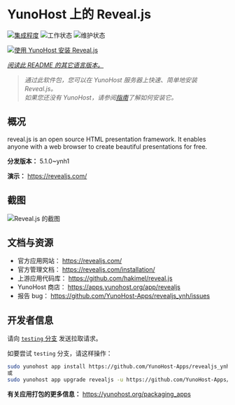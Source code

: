 <!--
注意：此 README 由 <https://github.com/YunoHost/apps/tree/master/tools/readme_generator> 自动生成
请勿手动编辑。
-->

# YunoHost 上的 Reveal.js

[![集成程度](https://apps.yunohost.org/badge/integration/revealjs)](https://ci-apps.yunohost.org/ci/apps/revealjs/)
![工作状态](https://apps.yunohost.org/badge/state/revealjs)
![维护状态](https://apps.yunohost.org/badge/maintained/revealjs)

[![使用 YunoHost 安装 Reveal.js](https://install-app.yunohost.org/install-with-yunohost.svg)](https://install-app.yunohost.org/?app=revealjs)

*[阅读此 README 的其它语言版本。](./ALL_README.md)*

> *通过此软件包，您可以在 YunoHost 服务器上快速、简单地安装 Reveal.js。*  
> *如果您还没有 YunoHost，请参阅[指南](https://yunohost.org/install)了解如何安装它。*

## 概况

reveal.js is an open source HTML presentation framework. It enables anyone with a web browser to create beautiful presentations for free.


**分发版本：** 5.1.0~ynh1

**演示：** <https://revealjs.com/>

## 截图

![Reveal.js 的截图](./doc/screenshots/example.jpg)

## 文档与资源

- 官方应用网站： <https://revealjs.com/>
- 官方管理文档： <https://revealjs.com/installation/>
- 上游应用代码库： <https://github.com/hakimel/reveal.js>
- YunoHost 商店： <https://apps.yunohost.org/app/revealjs>
- 报告 bug： <https://github.com/YunoHost-Apps/revealjs_ynh/issues>

## 开发者信息

请向 [`testing` 分支](https://github.com/YunoHost-Apps/revealjs_ynh/tree/testing) 发送拉取请求。

如要尝试 `testing` 分支，请这样操作：

```bash
sudo yunohost app install https://github.com/YunoHost-Apps/revealjs_ynh/tree/testing --debug
或
sudo yunohost app upgrade revealjs -u https://github.com/YunoHost-Apps/revealjs_ynh/tree/testing --debug
```

**有关应用打包的更多信息：** <https://yunohost.org/packaging_apps>
